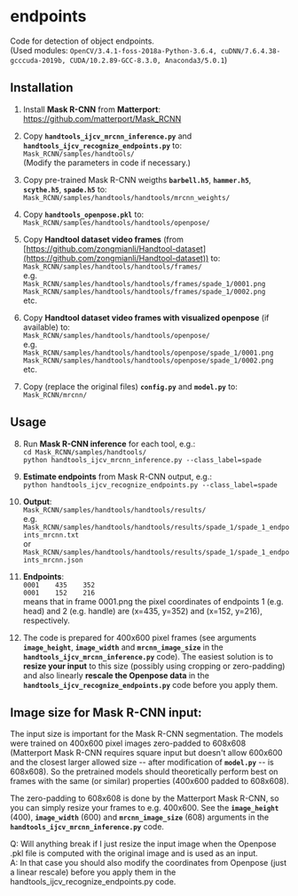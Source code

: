 # endpoints
Code for detection of object endpoints.  
(Used modules: `OpenCV/3.4.1-foss-2018a-Python-3.6.4, cuDNN/7.6.4.38-gcccuda-2019b, CUDA/10.2.89-GCC-8.3.0, Anaconda3/5.0.1`)

## Installation

1. Install **Mask R-CNN** from **Matterport**:  
https://github.com/matterport/Mask_RCNN

2. Copy **`handtools_ijcv_mrcnn_inference.py`** and **`handtools_ijcv_recognize_endpoints.py`** to:  
`Mask_RCNN/samples/handtools/`  
(Modify the parameters in code if necessary.)  

3. Copy pre-trained Mask R-CNN weigths **`barbell.h5`**, **`hammer.h5`**, **`scythe.h5`**, **`spade.h5`** to:  
`Mask_RCNN/samples/handtools/handtools/mrcnn_weights/`  

4. Copy **`handtools_openpose.pkl`** to:  
`Mask_RCNN/samples/handtools/handtools/openpose/`  

5. Copy **Handtool dataset video frames** (from [https://github.com/zongmianli/Handtool-dataset](https://github.com/zongmianli/Handtool-dataset)) to:  
`Mask_RCNN/samples/handtools/handtools/frames/`  
e.g.  
`Mask_RCNN/samples/handtools/handtools/frames/spade_1/0001.png`  
`Mask_RCNN/samples/handtools/handtools/frames/spade_1/0002.png`  
etc.  

6. Copy **Handtool dataset video frames with visualized openpose** (if available) to:  
`Mask_RCNN/samples/handtools/handtools/openpose/`  
e.g.  
`Mask_RCNN/samples/handtools/handtools/openpose/spade_1/0001.png`  
`Mask_RCNN/samples/handtools/handtools/openpose/spade_1/0002.png`  
etc.  

7. Copy (replace the original files) **`config.py`** and **`model.py`** to:  
`Mask_RCNN/mrcnn/`  

## Usage

8. Run **Mask R-CNN inference** for each tool, e.g.:  
`cd Mask_RCNN/samples/handtools/`  
`python handtools_ijcv_mrcnn_inference.py --class_label=spade`  

9. **Estimate endpoints** from Mask R-CNN output, e.g.:  
`python handtools_ijcv_recognize_endpoints.py --class_label=spade`  

10. **Output**:  
`Mask_RCNN/samples/handtools/handtools/results/`  
e.g.  
`Mask_RCNN/samples/handtools/handtools/results/spade_1/spade_1_endpoints_mrcnn.txt`  
or  
`Mask_RCNN/samples/handtools/handtools/results/spade_1/spade_1_endpoints_mrcnn.json`  

11. **Endpoints**:  
`0001    435    352`  
`0001    152    216`  
means that in frame 0001.png the pixel coordinates of endpoints 1 (e.g. head) and 2 (e.g. handle) are (x=435, y=352) and (x=152, y=216), respectively.

12. The code is prepared for 400x600 pixel frames (see arguments **`image_height`**, **`image_width`** and **`mrcnn_image_size`** in the **`handtools_ijcv_mrcnn_inference.py`** code). The easiest solution is to **resize your input** to this size (possibly using cropping or zero-padding) and also linearly **rescale the Openpose data** in the **`handtools_ijcv_recognize_endpoints.py`** code before you apply them.

## Image size for Mask R-CNN input:

The input size is important for the Mask R-CNN segmentation. The models were trained on 400x600 pixel images zero-padded to 608x608 (Matterport Mask R-CNN requires square input but doesn't allow 600x600 and the closest larger allowed size -- after modification of **`model.py`** -- is 608x608). So the pretrained models should theoretically perform best on frames with the same (or similar) properties (400x600 padded to 608x608).

The zero-padding to 608x608 is done by the Matterport Mask R-CNN, so you can simply resize your frames to e.g. 400x600. See the **`image_height`** (400), **`image_width`** (600) and **`mrcnn_image_size`** (608) arguments in the **`handtools_ijcv_mrcnn_inference.py`** code.

Q: Will anything break if I just resize the input image when the Openpose .pkl file is computed with the original image and is used as an input.  
A: In that case you should also modify the coordinates from Openpose (just a linear rescale) before you apply them in the handtools_ijcv_recognize_endpoints.py code.
